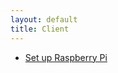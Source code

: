 ```yaml
---
layout: default
title: Client
---
```

<ul class="nav navbar-nav">
    <li>
    <a href="/setup-raspberry-pi/">Set up Raspberry Pi</a>
    </li>
</ul>